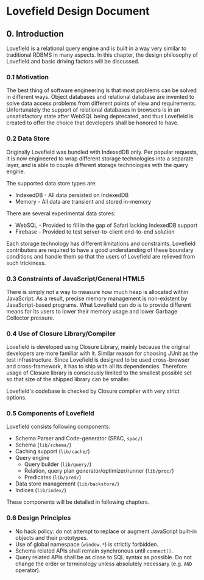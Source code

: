 # Lovefield Design Document

## 0. Introduction

Lovefield is a relational query engine and is built in a way very similar to
traditional RDBMS in many aspects. In this chapter, the design philosophy of
Lovefield and basic driving factors will be discussed.

### 0.1 Motivation

The best thing of software engineering is that most problems can be solved in
different ways. Object databases and relational database are invented to solve
data access problems from different points of view and requirements.
Unfortunately the support of relational databases in browsers is in an
unsatisfactory state after WebSQL being deprecated, and thus Lovefield is
created to offer the choice that developers shall be honored to have.

### 0.2 Data Store

Originally Lovefield was bundled with IndexedDB only. Per popular requests, it
is now engineered to wrap different storage technologies into a separate layer,
and is able to couple different storage technologies with the query engine.

The supported data store types are:

* IndexedDB - All data persisted on IndexedDB
* Memory - All data are transient and stored in-memory

There are several experimental data stores:

* WebSQL - Provided to fill in the gap of Safari lacking IndexedDB support
* Firebase - Provided to test server-to-client end-to-end solution

Each storage technology has different limitations and constraints. Lovefield
contributors are required to have a good understanding of these boundary
conditions and handle them so that the users of Lovefield are relieved from
such trickiness.

### 0.3 Constraints of JavaScript/General HTML5

There is simply not a way to measure how much heap is allocated within
JavaScript. As a result, precise memory management is non-existent by
JavaScript-based programs. What Lovefield can do is to provide different means
for its users to lower their memory usage and lower Garbage Collector pressure.

### 0.4 Use of Closure Library/Compiler

Lovefield is developed using Closure Library, mainly because the original
developers are more familiar with it. Similar reason for choosing JUnit as
the test infrastructure. Since Lovefield is designed to be used cross-browser
and cross-framework, it has to ship with all its dependencies. Therefore usage
of Closure library is consciously limited to the smallest possible set so that
size of the shipped library can be smaller.

Lovefield's codebase is checked by Closure compiler with very strict options.

### 0.5 Components of Lovefield

Lovefield consists following components:

* Schema Parser and Code-generator (SPAC, `spac/`)
* Schema (`lib/schema/`)
* Caching support (`lib/cache/`)
* Query engine
    * Query builder (`lib/query/`)
    * Relation, query plan generator/optimizer/runner (`lib/proc/`)
    * Predicates (`lib/pred/`)
* Data store management (`lib/backstore/`)
* Indices (`lib/index/`)

These components will be detailed in following chapters.

### 0.6 Design Principles

* No hack policy: do not attempt to replace or augment JavaScript built-in
  objects and their prototypes.
* Use of global namespace (`window.*`) is strictly forbidden.
* Schema related APIs shall remain synchronous until `connect()`.
* Query related APIs shall be as close to SQL syntax as possible. Do not
  change the order or terminology unless absolutely necessary (e.g. `AND`
  operator).
